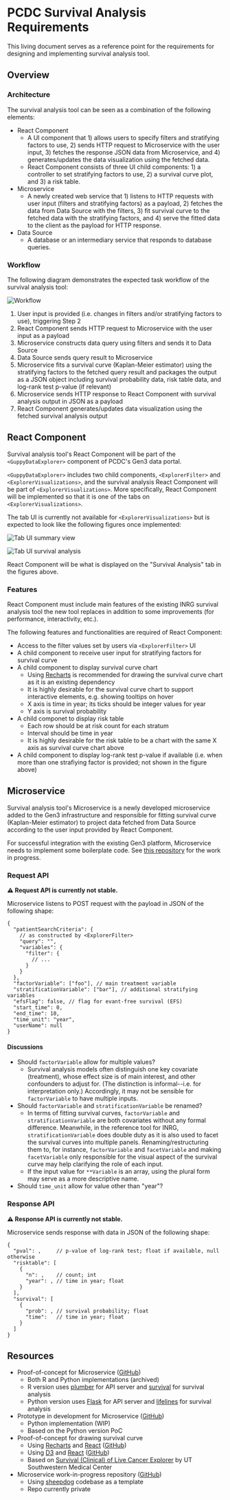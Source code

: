 # PCDC Survival Analysis Requirements

This living document serves as a reference point for the requirements for designing and implementing survival analysis tool.

## Overview

### Architecture

The survival analysis tool can be seen as a combination of the following elements:

- React Component
  - A UI component that 1) allows users to specify filters and stratifying factors to use, 2) sends HTTP request to Microservice with the user input, 3) fetches the response JSON data from Microservice, and 4) generates/updates the data visualization using the fetched data.
  - React Component consists of three UI child components: 1) a controller to set stratifying factors to use, 2) a survival curve plot, and 3) a risk table.
- Microservice
  - A newly created web service that 1) listens to HTTP requests with user input (filters and stratifying factors) as a payload, 2) fetches the data from Data Source with the filters, 3) fit survival curve to the fetched data with the stratifying factors, and 4) serve the fitted data to the client as the payload for HTTP response.
- Data Source
  - A database or an intermediary service that responds to database queries.

### Workflow

The following diagram demonstrates the expected task workflow of the survival analysis tool:

![Workflow](./images/workflow.png)

1. User input is provided (i.e. changes in filters and/or stratifying factors to use), triggering Step 2
2. React Component sends HTTP request to Microservice with the user input as a payload
3. Microservice constructs data query using filters and sends it to Data Source
4. Data Source sends query result to Microservice
5. Microservice fits a survival curve (Kaplan-Meier estimator) using the stratifying factors to the fetched query result and packages the output as a JSON object including survival probability data, risk table data, and log-rank test p-value (if relevant)
6. Microservice sends HTTP response to React Component with survival analysis output in JSON as a payload
7. React Component generates/updates data visualization using the fetched survival analysis output

## React Component

Survival analysis tool's React Component will be part of the `<GuppyDataExplorer>` component of PCDC's Gen3 data portal.

`<GuppyDataExplorer>` includes two child components, `<ExplorerFilter>` and `<ExplorerVisualizations>`, and the survival analysis React Component will be part of `<ExplorerVisualizations>`. More specifically, React Component will be implemented so that it is one of the tabs on `<ExplorerVisualizations>`.

The tab UI is currently not available for `<ExplorerVisualizations>` but is expected to look like the following figures once implemented:

![Tab UI summary view](./images/tab_view_summary.png)

![Tab UI survival analysis](./images/tab_view_survival.png)

React Component will be what is displayed on the "Survival Analysis" tab in the figures above.

### Features

React Component must include main features of the existing INRG survival analysis tool the new tool replaces in addition to some improvements (for performance, interactivity, etc.).

The following features and functionalities are required of React Component:

- Access to the filter values set by users via `<ExplorerFilter>` UI
- A child component to receive user input for stratifying factors for survival curve
- A child component to display survival curve chart
  - Using [Recharts](http://recharts.org/en-US) is recommended for drawing the survival curve chart as it is an existing dependency
  - It is highly desirable for the survival curve chart to support interactive elements, e.g. showing tooltips on hover
  - X axis is time in year; its ticks should be integer values for year
  - Y axis is survival probability
- A child componet to display risk table
  - Each row should be at risk count for each stratum
  - Interval should be time in year
  - It is highly desirable for the risk table to be a chart with the same X axis as survival curve chart above
- A child component to display log-rank test p-value if available (i.e. when more than one strafiying factor is provided; not shown in the figure above)

## Microservice

Survival analysis tool's Microservice is a newly developed microservice added to the Gen3 infrastructure and responsible for fitting survival curve (Kaplan-Meier estimator) to project data fetched from Data Source according to the user input provided by React Component.

For successful integration with the existing Gen3 platform, Microservice needs to implement some boilerplate code. See [this repository](https://github.com/chicagopcdc/PcdcAnalysisTools) for the work in progress.

### Request API

**:warning: Request API is currently not stable.**

Microservice listens to POST request with the payload in JSON of the following shape:

```jsonc
{
  "patientSearchCriteria": {
    // as constructed by <ExplorerFilter>
    "query": "",
    "variables": {
      "filter": {
        // ...
      }
    }
  },
  "factorVariable": ["foo"], // main treatment variable
  "stratificationVariable": ["bar"], // additional stratifying variables
  "efsFlag": false, // flag for evant-free survival (EFS)
  "start_time": 0,
  "end_time": 10,
  "time_unit": "year",
  "userName": null
}
```

#### Discussions

- Should `factorVariable` allow for multiple values?
  - Survival analysis models often distinguish one key covariate (treatment), whose effect size is of main interest, and other confounders to adjust for. (The distinction is informal--i.e. for interpretation only.) Accordingly, it may not be sensible for `factorVariable` to have multiple inputs.
- Should `factorVariable` and `stratificationVariable` be renamed?
  - In terms of fitting survival curves, `factorVariable` and `stratificationVariable` are both covariates without any formal difference. Meanwhile, in the reference tool for INRG, `stratificationVariable` does double duty as it is also used to facet the survival curves into multiple panels. Renaming/restructuring them to, for instance, `factorVariable` and `facetVariable` and making `facetVariable` only responsible for the visual aspect of the survival curve may help clarifying the role of each input.
  - If the input value for `**Variable` is an array, using the plural form may serve as a more descriptive name.
- Should `time_unit` allow for value other than "year"?

### Response API

**:warning: Response API is currently not stable.**

Microservice sends response with data in JSON of the following shape:

```jsonc
{
  "pval": ,     // p-value of log-rank test; float if available, null otherwise
  "risktable": [
    {
      "n": ,    // count; int
      "year": , // time in year; float
    }
  ],
  "survival": [
    {
      "prob": , // survival probability; float
      "time":   // time in year; float
    }
  ]
}
```

## Resources

- Proof-of-concept for Microservice ([GitHub](https://github.com/bobaekang/poc-survival-alternative))
  - Both R and Python implementations (archived)
  - R version uses [plumber](https://www.rplumber.io) for API server and [survival](https://github.com/therneau/survival) for survival analysis
  - Python version uses [Flask](https://flask.palletsprojects.com) for API server and [lifelines](https://lifelines.readthedocs.io/en/latest/) for survival analysis
- Prototype in development for Microservice ([GitHub](https://github.com/chicagopcdc/survival-analysis-service))
  - Python implementation (WIP)
  - Based on the Python version PoC
- Proof-of-concept for drawing survival curve
  - Using [Recharts](http://recharts.org/en-US) and [React](https://reactjs.org/) ([GitHub](https://github.com/bobaekang/react-recharts-survival-curve))
  - Using [D3](https://d3js.org/) and [React](https://reactjs.org/) ([GitHub](https://github.com/bobaekang/react-d3-survival-curve))
  - Based on [Survival (Clinical) of Live Cancer Explorer](https://qbrc.swmed.edu/projects/liverspore/multi_group_survival.php) by UT Southwestern Medical Center
- Microservice work-in-progress repository ([GitHub](https://github.com/chicagopcdc/PcdcAnalysisTools))
  - Using [sheepdog](https://github.com/uc-cdis/sheepdog/) codebase as a template
  - Repo currently private
